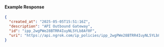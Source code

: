 <!-- Code generated for API Clients. DO NOT EDIT. -->

#### Example Response

```json
{
  "created_at": "2025-05-05T15:51:16Z",
  "description": "API Outbound Gateway",
  "id": "ipp_2wgPWe28BTRR4IuyNL5YLb8Af0F",
  "uri": "https://api.ngrok.com/ip_policies/ipp_2wgPWe28BTRR4IuyNL5YLb8Af0F"
}
```
